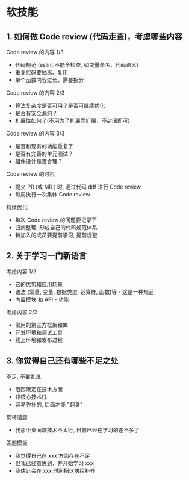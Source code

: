 # 软技能

## 1. 如何做 Code review (代码走查)，考虑哪些内容

Code review 的内容 1/3

- 代码规范 (eslint 不能全检查, 如变量命名、代码语义)
- 重复代码要抽离、复用
- 单个函数内容过长，需要拆分



Code review 的内容 2/3

- 算法复杂度是否可用？是否可继续优化
- 是否有安全漏洞？
- 扩展性如何？(不用为了扩展而扩展，不封闭即可)



Code review 的内容 3/3

- 是否和现有的功能重复了
- 是否有完善的单元测试？
- 组件设计是否合理？



Code review 的时机

- 提交 PR (或 MR ) 时, 通过代码 diff 进行 Code review
- 每周执行一次集体 Code review



持续优化

- 每次 Code review 的问题要记录下
- 归纳整理, 形成自己的代码规范体系
- 新加入的成员要提前学习, 提前规避



## 2. 关于学习一门新语言

考虑内容 1/2

- 它的优势和应用场景
- 语法 (常量, 变量, 数据类型, 运算符, 函数)等 - 这是一种规范
- 内置模块 和 API - 功能



考虑内容 2/2

- 常用的第三方框架和库
- 开发环境和调试工具
- 线上环境和发布过程



## 3. 你觉得自己还有哪些不足之处

不足, 不要乱说

- 范围限定在技术方面
- 非核心技术栈
- 容易弥补的, 后面才能 "翻身"



反转话题

- 我那个桌面端技术不太行, 目前已经在学习的差不多了



答题模板

- 我觉得自己在 xxx 方面存在不足
- 但我已经意思到，并开始学习 xxx
- 我估计会在 xxx 时间把这块给补齐

